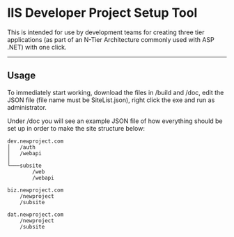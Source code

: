 # IIS Developer Project Setup Tool
This is intended for use by development teams for creating three tier applications (as part of an N-Tier Architecture commonly used with ASP .NET) with one click.
____
## Usage

To immediately start working, download the files in /build and /doc, edit the JSON file (file name must be SiteList.json), right click the exe and run as administrator.

Under /doc you will see an example JSON file of how everything should be set up in order to make the site structure below:

```
dev.newproject.com
│   /auth
│   /webapi
│
└───subsite
        /web
        /webapi

biz.newproject.com
    /newproject
    /subsite

dat.newproject.com
    /newproject
    /subsite
```
